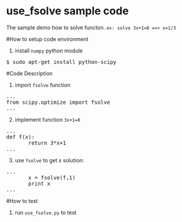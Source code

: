 # use_fsolve sample code
The sample demo how to solve functon.
`ex: solve 3x+1=0 ==> x=1/3`

#How to setup code environment
1. install `numpy` python module
<pre>
$ sudo apt-get install python-scipy
</pre>

#Code Description
1. import `fsolve` function
<pre>
...
from scipy.optimize import fsolve
...
</pre>

2. implement function `3x+1=0`
<pre>
...
def f(x):
       return 3*x+1
...
</pre>

3. use `fsolve` to get x solution:
<pre>
...
       x = fsolve(f,1)
       print x
...
</pre>

#How to test
1. run `use_fsolve.py` to test

